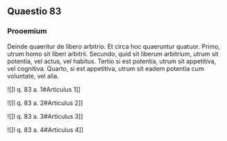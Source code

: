 ## Quaestio 83

### Prooemium

Deinde quaeritur de libero arbitrio. Et circa hoc quaeruntur quatuor. Primo, utrum homo sit liberi arbitrii. Secundo, quid sit liberum arbitrium, utrum sit potentia, vel actus, vel habitus. Tertio si est potentia, utrum sit appetitiva, vel cognitiva. Quarto, si est appetitiva, utrum sit eadem potentia cum voluntate, vel alia.

![[I q. 83 a. 1#Articulus 1]]

![[I q. 83 a. 2#Articulus 2]]

![[I q. 83 a. 3#Articulus 3]]

![[I q. 83 a. 4#Articulus 4]]

